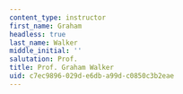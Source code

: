 ```yaml
---
content_type: instructor
first_name: Graham
headless: true
last_name: Walker
middle_initial: ''
salutation: Prof.
title: Prof. Graham Walker
uid: c7ec9896-029d-e6db-a99d-c0850c3b2eae
---
```

